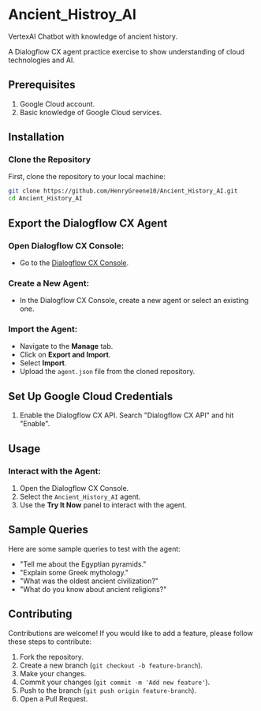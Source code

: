 # Ancient_Histroy_AI
VertexAI Chatbot with knowledge of ancient history.

A Dialogflow CX agent practice exercise to show understanding of cloud technologies and AI.

## Prerequisites

1. Google Cloud account.
2. Basic knowledge of Google Cloud services.

## Installation

### Clone the Repository

First, clone the repository to your local machine:

```bash
git clone https://github.com/HenryGreene10/Ancient_History_AI.git
cd Ancient_History_AI
```

## Export the Dialogflow CX Agent

### Open Dialogflow CX Console:

- Go to the [Dialogflow CX Console](https://dialogflow.cloud.google.com/).

### Create a New Agent:

- In the Dialogflow CX Console, create a new agent or select an existing one.

### Import the Agent:

- Navigate to the **Manage** tab.
- Click on **Export and Import**.
- Select **Import**.
- Upload the `agent.json` file from the cloned repository.

## Set Up Google Cloud Credentials

1. Enable the Dialogflow CX API. Search "Dialogflow CX API" and hit "Enable".

## Usage

### Interact with the Agent:

1. Open the Dialogflow CX Console.
2. Select the `Ancient_History_AI` agent.
3. Use the **Try It Now** panel to interact with the agent.

## Sample Queries

Here are some sample queries to test with the agent:

- "Tell me about the Egyptian pyramids."
- "Explain some Greek mythology."
- "What was the oldest ancient civilization?"
- "What do you know about ancient religions?"

## Contributing

Contributions are welcome! If you would like to add a feature, please follow these steps to contribute:

1. Fork the repository.
2. Create a new branch (`git checkout -b feature-branch`).
3. Make your changes.
4. Commit your changes (`git commit -m 'Add new feature'`).
5. Push to the branch (`git push origin feature-branch`).
6. Open a Pull Request.
